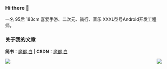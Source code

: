### Hi there 👋
  一名 95后 183cm 喜爱手游、二次元、骑行、音乐 XXXL型号Android开发工程师。
### 关于我的文章
**简书**：[魔都 白](https://www.jianshu.com/u/9bcda6e88ac9)  |  **CSDN**：[魔都 白](https://blog.csdn.net/qq_27948659)

<img align="left" src="https://github-readme-stats.vercel.app/api?username=yangmingchuan&count_private=true&include_all_commits=true&layout=compact&bg_color=30,e96443,904e95&title_color=fff&text_color=fff" />
<img align="right" src="https://github-readme-stats.vercel.app/api/top-langs/?username=yangmingchuan&count_private=true&include_all_commits=true&layout=compact&bg_color=30,e96443,904e95&title_color=fff&text_color=fff" />
